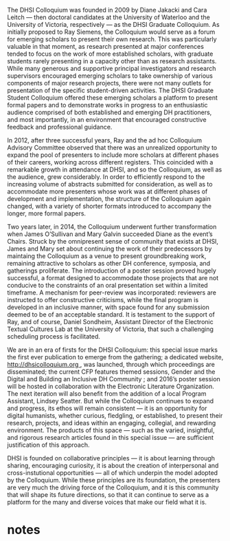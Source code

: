 
The DHSI Colloquium was founded in 2009 by Diane Jakacki and Cara Leitch — then doctoral candidates at the University of Waterloo and the University of Victoria, respectively — as the DHSI Graduate Colloquium. As initially proposed to Ray Siemens, the Colloquium would serve as a forum for emerging scholars to present their own research. This was particularly valuable in that moment, as research presented at major conferences tended to focus on the work of more established scholars, with graduate students rarely presenting in a capacity other than as research assistants. While many generous and supportive principal investigators and research supervisors encouraged emerging scholars to take ownership of various components of major research projects, there were not many outlets for presentation of the specific student-driven activities. The DHSI Graduate Student Colloquium offered these emerging scholars a platform to present formal papers and to demonstrate works in progress to an enthusiastic audience comprised of both established and emerging DH practitioners, and most importantly, in an environment that encouraged constructive feedback and professional guidance. 

In 2012, after three successful years, Ray and the ad hoc Colloquium Advisory Committee observed that there was an unrealized opportunity to expand the pool of presenters to include more scholars at different phases of their careers, working across different registers. This coincided with a remarkable growth in attendance at DHSI, and so the Colloquium, as well as the audience, grew considerably. In order to efficiently respond to the increasing volume of abstracts submitted for consideration, as well as to accommodate more presenters whose work was at different phases of development and implementation, the structure of the Colloquium again changed, with a variety of shorter formats introduced to accompany the longer, more formal papers. 

Two years later, in 2014, the Colloquium underwent further transformation when James O’Sullivan and Mary Galvin succeeded Diane as the event’s Chairs. Struck by the omnipresent sense of community that exists at DHSI, James and Mary set about continuing the work of their predecessors by maintaing the Colloquium as a venue to present groundbreaking work, remaining attractive to scholars as other DH conference, symposia, and gatherings proliferate. The introduction of a poster session proved hugely successful, a format designed to accommodate those projects that are not conducive to the constraints of an oral presentation set within a limited timeframe. A mechanism for peer-review was incorporated: reviewers are instructed to offer constructive criticisms, while the final program is developed in an inclusive manner, with space found for any submission deemed to be of an acceptable standard. It is testament to the support of Ray, and of course, Daniel Sondheim, Assistant Director of the Electronic Textual Cultures Lab at the University of Victoria, that such a challenging scheduling process is facilitated. 

We are in an era of firsts for the DHSI Colloquium: this special issue marks the first ever publication to emerge from the gathering; a dedicated website, [http://dhsicolloquium.org ](http://dhsicolloquium.org), was launched, through which proceedings are disseminated; the current CFP features themed sessions, Gender and the Digital and Building an Inclusive DH Community ; and 2016’s poster session will be hosted in collaboration with the Electronic Literature Organization. The next iteration will also benefit from the addition of a local Program Assistant, Lindsey Seatter. But while the Colloquium continues to expand and progress, its ethos will remain consistent — it is an opportunity for digital humanists, whether curious, fledgling, or established, to present their research, projects, and ideas within an engaging, collegial, and rewarding environment. The products of this space — such as the varied, insightful, and rigorous research articles found in this special issue — are sufficient justification of this approach. 

DHSI is founded on collaborative principles — it is about learning through sharing, encouraging curiosity, it is about the creation of interpersonal and cross-instutional opportunities — all of which underpin the model adopted by the Colloquium. While these principles are its foundation, the presenters are very much the driving force of the Colloquium, and it is this community that will shape its future directions, so that it can continue to serve as a platform for the many and diverse voices that make our field what it is. 


# notes
